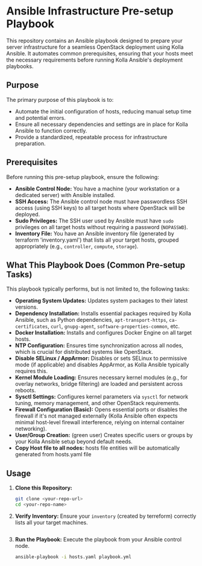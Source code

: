 # Ansible Infrastructure Pre-setup Playbook

This repository contains an Ansible playbook designed to prepare your server infrastructure for a seamless OpenStack deployment using Kolla Ansible. It automates common prerequisites, ensuring that your hosts meet the necessary requirements before running Kolla Ansible's deployment playbooks.

## Purpose

The primary purpose of this playbook is to:
* Automate the initial configuration of hosts, reducing manual setup time and potential errors.
* Ensure all necessary dependencies and settings are in place for Kolla Ansible to function correctly.
* Provide a standardized, repeatable process for infrastructure preparation.

## Prerequisites

Before running this pre-setup playbook, ensure the following:

* **Ansible Control Node:** You have a machine (your workstation or a dedicated server) with Ansible installed.
* **SSH Access:** The Ansible control node must have passwordless SSH access (using SSH keys) to all target hosts where OpenStack will be deployed.
* **Sudo Privileges:** The SSH user used by Ansible must have `sudo` privileges on all target hosts without requiring a password (`NOPASSWD`).
* **Inventory File:** You have an Ansible inventory file (generated by terraform 'inventory.yaml') that lists all your target hosts, grouped appropriately (e.g., `controller`, `compute`, `storage`).

## What This Playbook Does (Common Pre-setup Tasks)

This playbook typically performs, but is not limited to, the following tasks:

* **Operating System Updates:** Updates system packages to their latest versions.
* **Dependency Installation:** Installs essential packages required by Kolla Ansible, such as Python dependencies, `apt-transport-https`, `ca-certificates`, `curl`, `gnupg-agent`, `software-properties-common`, etc.
* **Docker Installation:** Installs and configures Docker Engine on all target hosts.
* **NTP Configuration:** Ensures time synchronization across all nodes, which is crucial for distributed systems like OpenStack.
* **Disable SELinux / AppArmor:** Disables or sets SELinux to permissive mode (if applicable) and disables AppArmor, as Kolla Ansible typically requires this.
* **Kernel Module Loading:** Ensures necessary kernel modules (e.g., for overlay networks, bridge filtering) are loaded and persistent across reboots.
* **Sysctl Settings:** Configures kernel parameters via `sysctl` for network tuning, memory management, and other OpenStack requirements.
* **Firewall Configuration (Basic):** Opens essential ports or disables the firewall if it's not managed externally (Kolla Ansible often expects minimal host-level firewall interference, relying on internal container networking).
* **User/Group Creation:** (green user) Creates specific users or groups by your Kolla Ansible setup beyond default needs.
* **Copy Host file to all nodes:** hosts file entities will be automatically generated from hosts.yaml file

## Usage

1.  **Clone this Repository:**
    ```bash
    git clone <your-repo-url>
    cd <your-repo-name>
    ```

2.  **Verify Inventory:**
    Ensure your `inventory` (created by terreform) correctly lists all your target machines.


    ```

3.  **Run the Playbook:**
    Execute the playbook from your Ansible control node.

    ```bash
    ansible-playbook -i hosts.yaml playbook.yml
    ```
